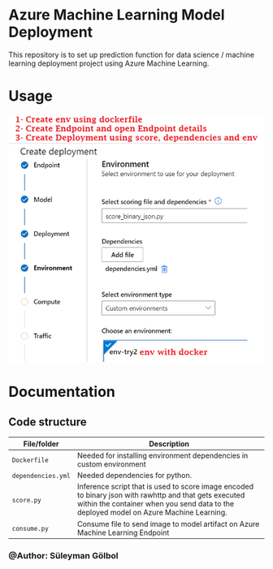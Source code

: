 # Azure Machine Learning Model Deployment 

This repository is to set up prediction function for data science / machine learning deployment project using Azure Machine Learning. 

# Usage

<img src="azure.png" alt="J" width="600"/>

# Documentation

## Code structure

| File/folder                   | Description                                |
| ----------------------------- | ------------------------------------------ |
| `Dockerfile`                        | Needed for installing environment dependencies in custom environment |
| `dependencies.yml`                  | Needed dependencies for python. |
| `score.py`        | Inference script that is used to score image encoded to binary json with rawhttp and that gets executed within the container when you send data to the deployed model on Azure Machine Learning. |
| `consume.py`                 | Consume file to send image to model artifact on Azure Machine Learning Endpoint |

### **@Author**: Süleyman Gölbol